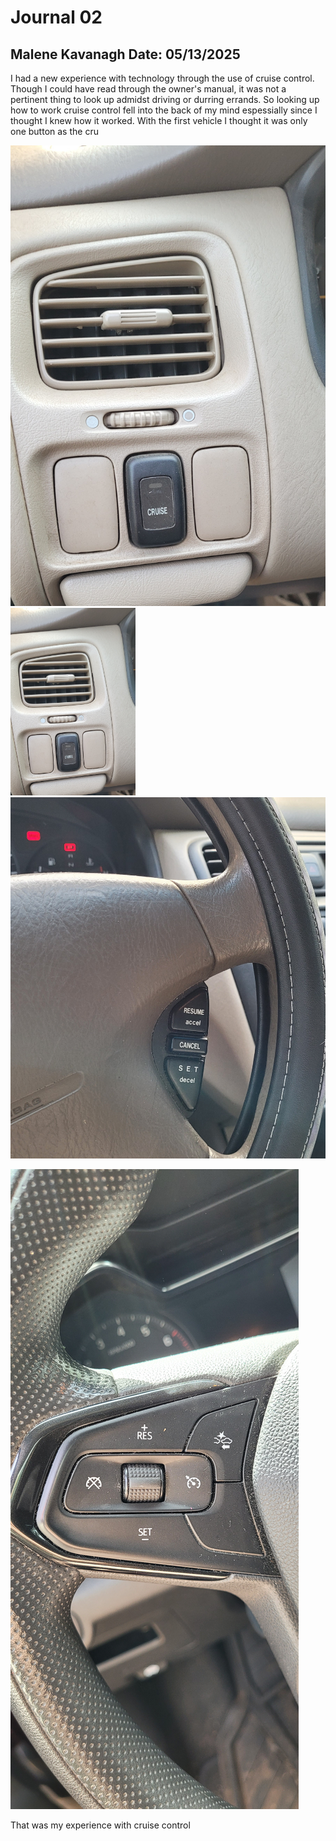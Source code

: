 # Journal 02


## Malene Kavanagh   Date: 05/13/2025


I had a new experience with technology through the use of cruise control. Though I could have read through the owner's manual,
it was not a pertinent thing to look up admidst driving or durring errands. 
So looking up how to work cruise control fell into the back of my mind espessially since I thought I knew how it worked.
With the first vehicle I thought it was only one button as the cru


![](honda2.jpg)<img src="honda2.jpg" width="200" height="300">
![](honda1.jpg)


![](trailblazer.jpg)


That was my experience with cruise control
